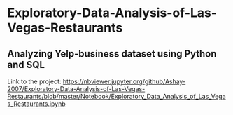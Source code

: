 # Exploratory-Data-Analysis-of-Las-Vegas-Restaurants
## Analyzing Yelp-business dataset using Python and SQL 
Link to the project: 
https://nbviewer.jupyter.org/github/Ashay-2007/Exploratory-Data-Analysis-of-Las-Vegas-Restaurants/blob/master/Notebook/Exploratory_Data_Analysis_of_Las_Vegas_Restaurants.ipynb
